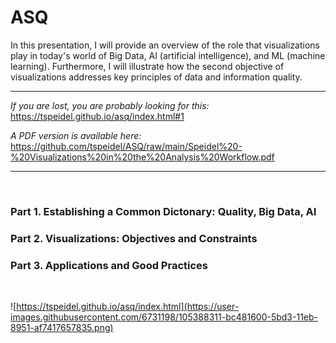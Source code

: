 # ASQ
In this presentation, I will provide an overview of the role that visualizations play in today's world of Big Data, AI (artificial intelligence), and ML (machine learning). Furthermore, I will illustrate how the second objective of visualizations addresses key principles of data and information quality.

***

*If you are lost, you are probably looking for this:* https://tspeidel.github.io/asq/index.html#1

*A PDF version is available here:* https://github.com/tspeidel/ASQ/raw/main/Speidel%20-%20Visualizations%20in%20the%20Analysis%20Workflow.pdf

***
<br>

### Part 1. Establishing a Common Dictonary: Quality, Big Data, AI

### Part 2. Visualizations: Objectives and Constraints

### Part 3. Applications and Good Practices

<br>

![https://tspeidel.github.io/asq/index.html](https://user-images.githubusercontent.com/6731198/105388311-bc481600-5bd3-11eb-8951-af7417657835.png)
